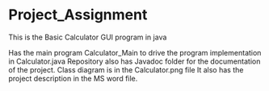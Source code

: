 # Project_Assignment

This is the Basic Calculator GUI program in java

Has the main program Calculator_Main to drive the program implementation in Calculator.java
Repository also has Javadoc folder for the documentation of the project.
Class diagram is in the Calculator.png file
It also has the project description in the MS word file.
